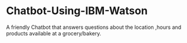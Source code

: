# Chatbot-Using-IBM-Watson
A friendly Chatbot that answers questions about the location ,hours and products available at a grocery/bakery.
